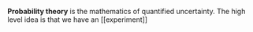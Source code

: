 **Probability theory** is the mathematics of quantified uncertainty. The high level idea is that we have an [[experiment]]